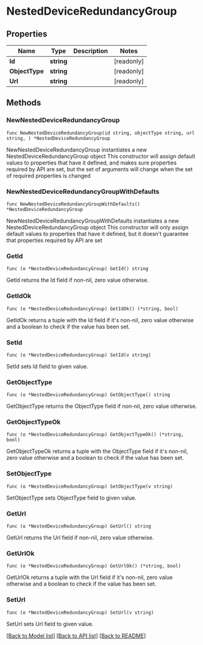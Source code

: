 # NestedDeviceRedundancyGroup

## Properties

Name | Type | Description | Notes
------------ | ------------- | ------------- | -------------
**Id** | **string** |  | [readonly] 
**ObjectType** | **string** |  | [readonly] 
**Url** | **string** |  | [readonly] 

## Methods

### NewNestedDeviceRedundancyGroup

`func NewNestedDeviceRedundancyGroup(id string, objectType string, url string, ) *NestedDeviceRedundancyGroup`

NewNestedDeviceRedundancyGroup instantiates a new NestedDeviceRedundancyGroup object
This constructor will assign default values to properties that have it defined,
and makes sure properties required by API are set, but the set of arguments
will change when the set of required properties is changed

### NewNestedDeviceRedundancyGroupWithDefaults

`func NewNestedDeviceRedundancyGroupWithDefaults() *NestedDeviceRedundancyGroup`

NewNestedDeviceRedundancyGroupWithDefaults instantiates a new NestedDeviceRedundancyGroup object
This constructor will only assign default values to properties that have it defined,
but it doesn't guarantee that properties required by API are set

### GetId

`func (o *NestedDeviceRedundancyGroup) GetId() string`

GetId returns the Id field if non-nil, zero value otherwise.

### GetIdOk

`func (o *NestedDeviceRedundancyGroup) GetIdOk() (*string, bool)`

GetIdOk returns a tuple with the Id field if it's non-nil, zero value otherwise
and a boolean to check if the value has been set.

### SetId

`func (o *NestedDeviceRedundancyGroup) SetId(v string)`

SetId sets Id field to given value.


### GetObjectType

`func (o *NestedDeviceRedundancyGroup) GetObjectType() string`

GetObjectType returns the ObjectType field if non-nil, zero value otherwise.

### GetObjectTypeOk

`func (o *NestedDeviceRedundancyGroup) GetObjectTypeOk() (*string, bool)`

GetObjectTypeOk returns a tuple with the ObjectType field if it's non-nil, zero value otherwise
and a boolean to check if the value has been set.

### SetObjectType

`func (o *NestedDeviceRedundancyGroup) SetObjectType(v string)`

SetObjectType sets ObjectType field to given value.


### GetUrl

`func (o *NestedDeviceRedundancyGroup) GetUrl() string`

GetUrl returns the Url field if non-nil, zero value otherwise.

### GetUrlOk

`func (o *NestedDeviceRedundancyGroup) GetUrlOk() (*string, bool)`

GetUrlOk returns a tuple with the Url field if it's non-nil, zero value otherwise
and a boolean to check if the value has been set.

### SetUrl

`func (o *NestedDeviceRedundancyGroup) SetUrl(v string)`

SetUrl sets Url field to given value.



[[Back to Model list]](../README.md#documentation-for-models) [[Back to API list]](../README.md#documentation-for-api-endpoints) [[Back to README]](../README.md)


